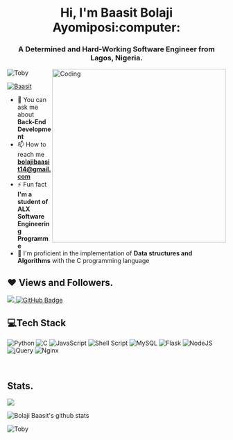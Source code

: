 
<h1 align="center">Hi, I'm Baasit Bolaji Ayomiposi:computer:</h1>
<h3 align="center">A Determined and Hard-Working Software Engineer from Lagos, Nigeria.</h3>
<img align= "right" alt="Coding" width="400" src="https://cdn.dribbble.com/users/1162077/screenshots/3848914/media/320984a9ca58b3c73274c9259ecf6de8.gif">

<p align="left"> <img src="https://komarev.com/ghpvc/?username=Toby16&label=Profile%20views&color=0e75b6&style=flat" alt="Toby" /> </p>

<p align="left"> <a href="https://twitter.com/3Below_" target="blank"><img src="https://img.shields.io/twitter/follow/3Below_?logo=twitter&style=for-the-badge" alt="Baasit" /></a> </p>

- 💬 You can ask me about **Back-End Development**
- 📫 How to reach me **bolajibaasit14@gmail.com**
- ⚡ Fun fact **I'm a student of ALX Software Engineering Programme**
- 🔩 I'm proficient in the implementation of **Data structures and Algorithms** with the C programming language

## ❤ Views and Followers.

<a href="https://github.com/Toby16/github-profile-views-counter">
    <img src="https://komarev.com/ghpvc/?username=Toby16">
</a>
<a href="https://github.com/Toby16?tab=followers"><img src="https://img.shields.io/github/followers/Toby16?label=Followers&style=social" alt="GitHub Badge"></a>

<br>

##  💻Tech Stack
![Python](https://img.shields.io/badge/python-3670A0?style=for-the-badge&logo=python&logoColor=ffdd54) ![C](https://img.shields.io/badge/c-%2300599C.svg?style=for-the-badge&logo=c&logoColor=white) ![JavaScript](https://img.shields.io/badge/javascript-%23323330.svg?style=for-the-badge&logo=javascript&logoColor=%23F7DF1E) ![Shell Script](https://img.shields.io/badge/shell_script-%23121011.svg?style=for-the-badge&logo=gnu-bash&logoColor=white) ![MySQL](https://img.shields.io/badge/mysql-%2300f.svg?style=for-the-badge&logo=mysql&logoColor=white) ![Flask](https://img.shields.io/badge/flask-%23000.svg?style=for-the-badge&logo=flask&logoColor=white) ![NodeJS](https://img.shields.io/badge/node.js-6DA55F?style=for-the-badge&logo=node.js&logoColor=white) ![jQuery](https://img.shields.io/badge/jquery-%230769AD.svg?style=for-the-badge&logo=jquery&logoColor=white) ![Nginx](https://img.shields.io/badge/nginx-%23009639.svg?style=for-the-badge&logo=nginx&logoColor=white)

<br>

## Stats.
 <p><img align="center" src="https://github-readme-stats.vercel.app/api/top-langs/?username=Toby16&layout=compact&theme=dark&hide_border=false" /></p>
<p><img align="center" src="https://github-readme-stats.vercel.app/api?username=Toby16&show_icons=true&include_all_commits=true&count_private=true&layout=compact&theme=dark&hide_border=false&border_radius=2&hide=contribs" alt="Bolaji Baasit's github stats" /></p>

<p><img align="center" src="https://github-readme-streak-stats.herokuapp.com/?user=Toby16&theme=dark" alt="Toby" /></p>
